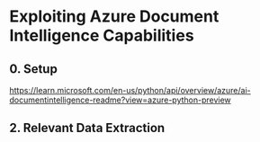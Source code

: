 # Exploiting Azure Document Intelligence Capabilities

## 0. Setup
https://learn.microsoft.com/en-us/python/api/overview/azure/ai-documentintelligence-readme?view=azure-python-preview

## 2. Relevant Data Extraction


